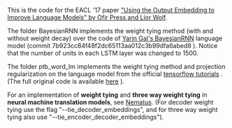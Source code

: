 This is the code for the EACL '17 paper ["Using the Output Embedding to Improve Language Models" by Ofir Press and Lior Wolf](http://arxiv.org/abs/1608.05859).

The folder BayesianRNN implements the weight tying method (with and without weight decay) over the code of [Yarin Gal's BayesianRNN](https://github.com/yaringal/BayesianRNN/tree/master/LM_code) language model (commit 7b923cc84f48f2dc65113aa012c3b99dfa6abed8 ). 
Notice that the number of units in each LSTM layer was changed to 1500. 

The folder ptb_word_lm implements the weight tying method and projection regularization on the language model from the official [tensorflow tutorials](https://www.tensorflow.org/versions/r0.8/tutorials/recurrent/index.html#language-modeling) . 
(The full original code is available [here](https://github.com/tensorflow/tensorflow/tree/r0.8/tensorflow/models/rnn/ptb) ). 

For an implementation of **weight tying** and **three way weight tying** in **neural machine translation models**, see [Nematus](https://github.com/rsennrich/nematus). (For decoder weight tying use the flag "--tie_decoder_embeddings", and for three way weight tying also use "--tie_encoder_decoder_embeddings").
